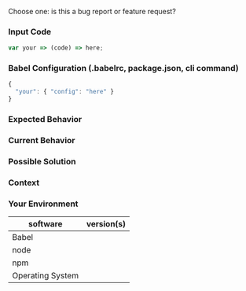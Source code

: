 <!---
Thanks for filing an issue 😄 ! Before you submit, please read the following:

Search open/closed issues before submitting since someone might have asked the same thing before!

If you have a support request or question please submit them to one of this resources:

* Slack Community: https://slack.babeljs.io/
* StackOverflow: http://stackoverflow.com/questions/tagged/babeljs using the tag `babeljs`
* Also have a look at the readme for more information on how to get support:
  https://github.com/babel/babel/blob/master/README.md

Issues on GitHub are only related to problems of Babel itself and we cannot answer 
support questions here.
-->

Choose one: is this a bug report or feature request?

<!--- Provide a general summary of the issue in the title above -->

### Input Code
<!--- If you're describing a bug, please let us know which sample code reproduces your problem -->
<!--- If you have link to our REPL or a standalone repo please link that! -->

```js
var your => (code) => here;
```

### Babel Configuration (.babelrc, package.json, cli command)
<!--- If describing a bug, tell us what your babel configuration looks like -->

```js
{
  "your": { "config": "here" }
}
```

### Expected Behavior
<!--- If you're describing a bug, tell us what should happen -->
<!--- If you're suggesting a change/improvement, tell us how it should work -->

### Current Behavior
<!--- If describing a bug, tell us what happens instead of the expected behavior -->
<!--- If suggesting a change/improvement, explain the difference from current behavior -->

### Possible Solution
<!--- Not obligatory, but suggest a fix/reason for the bug, -->
<!--- or ideas how to implement the addition or change -->

### Context
<!--- How has this issue affected you? What are you trying to accomplish? -->
<!--- Providing context helps us come up with a solution that is most useful in the real world -->

### Your Environment
<!--- Include as many relevant details about the environment you experienced the bug in -->

| software         | version(s)
| ---------------- | -------
| Babel            |  
| node             | 
| npm              | 
| Operating System | 
